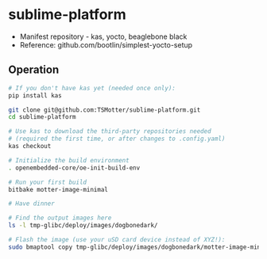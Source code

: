 # sublime-platform
- Manifest repository - kas, yocto, beaglebone black
- Reference: github.com/bootlin/simplest-yocto-setup

## Operation
```bash
# If you don't have kas yet (needed once only):
pip install kas

git clone git@github.com:TSMotter/sublime-platform.git
cd sublime-platform

# Use kas to download the third-party repositories needed
# (required the first time, or after changes to .config.yaml)
kas checkout

# Initialize the build environment
. openembedded-core/oe-init-build-env

# Run your first build
bitbake motter-image-minimal

# Have dinner

# Find the output images here
ls -l tmp-glibc/deploy/images/dogbonedark/

# Flash the image (use your uSD card device instead of XYZ!):
sudo bmaptool copy tmp-glibc/deploy/images/dogbonedark/motter-image-minimal-dogbonedark.wic /dev/XYZ
```
